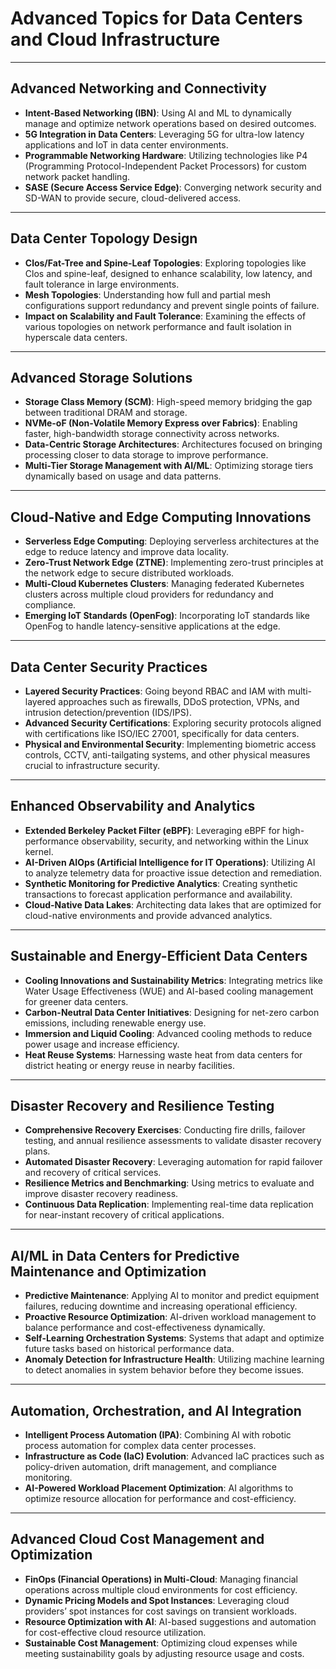 # Advanced Topics for Data Centers and Cloud Infrastructure

---

## Advanced Networking and Connectivity

- **Intent-Based Networking (IBN)**: Using AI and ML to dynamically manage and optimize network operations based on desired outcomes.
- **5G Integration in Data Centers**: Leveraging 5G for ultra-low latency applications and IoT in data center environments.
- **Programmable Networking Hardware**: Utilizing technologies like P4 (Programming Protocol-Independent Packet Processors) for custom network packet handling.
- **SASE (Secure Access Service Edge)**: Converging network security and SD-WAN to provide secure, cloud-delivered access.

---

## Data Center Topology Design

- **Clos/Fat-Tree and Spine-Leaf Topologies**: Exploring topologies like Clos and spine-leaf, designed to enhance scalability, low latency, and fault tolerance in large environments.
- **Mesh Topologies**: Understanding how full and partial mesh configurations support redundancy and prevent single points of failure.
- **Impact on Scalability and Fault Tolerance**: Examining the effects of various topologies on network performance and fault isolation in hyperscale data centers.

---

## Advanced Storage Solutions

- **Storage Class Memory (SCM)**: High-speed memory bridging the gap between traditional DRAM and storage.
- **NVMe-oF (Non-Volatile Memory Express over Fabrics)**: Enabling faster, high-bandwidth storage connectivity across networks.
- **Data-Centric Storage Architectures**: Architectures focused on bringing processing closer to data storage to improve performance.
- **Multi-Tier Storage Management with AI/ML**: Optimizing storage tiers dynamically based on usage and data patterns.

---

## Cloud-Native and Edge Computing Innovations

- **Serverless Edge Computing**: Deploying serverless architectures at the edge to reduce latency and improve data locality.
- **Zero-Trust Network Edge (ZTNE)**: Implementing zero-trust principles at the network edge to secure distributed workloads.
- **Multi-Cloud Kubernetes Clusters**: Managing federated Kubernetes clusters across multiple cloud providers for redundancy and compliance.
- **Emerging IoT Standards (OpenFog)**: Incorporating IoT standards like OpenFog to handle latency-sensitive applications at the edge.

---

## Data Center Security Practices

- **Layered Security Practices**: Going beyond RBAC and IAM with multi-layered approaches such as firewalls, DDoS protection, VPNs, and intrusion detection/prevention (IDS/IPS).
- **Advanced Security Certifications**: Exploring security protocols aligned with certifications like ISO/IEC 27001, specifically for data centers.
- **Physical and Environmental Security**: Implementing biometric access controls, CCTV, anti-tailgating systems, and other physical measures crucial to infrastructure security.

---

## Enhanced Observability and Analytics

- **Extended Berkeley Packet Filter (eBPF)**: Leveraging eBPF for high-performance observability, security, and networking within the Linux kernel.
- **AI-Driven AIOps (Artificial Intelligence for IT Operations)**: Utilizing AI to analyze telemetry data for proactive issue detection and remediation.
- **Synthetic Monitoring for Predictive Analytics**: Creating synthetic transactions to forecast application performance and availability.
- **Cloud-Native Data Lakes**: Architecting data lakes that are optimized for cloud-native environments and provide advanced analytics.

---

## Sustainable and Energy-Efficient Data Centers

- **Cooling Innovations and Sustainability Metrics**: Integrating metrics like Water Usage Effectiveness (WUE) and AI-based cooling management for greener data centers.
- **Carbon-Neutral Data Center Initiatives**: Designing for net-zero carbon emissions, including renewable energy use.
- **Immersion and Liquid Cooling**: Advanced cooling methods to reduce power usage and increase efficiency.
- **Heat Reuse Systems**: Harnessing waste heat from data centers for district heating or energy reuse in nearby facilities.

---

## Disaster Recovery and Resilience Testing

- **Comprehensive Recovery Exercises**: Conducting fire drills, failover testing, and annual resilience assessments to validate disaster recovery plans.
- **Automated Disaster Recovery**: Leveraging automation for rapid failover and recovery of critical services.
- **Resilience Metrics and Benchmarking**: Using metrics to evaluate and improve disaster recovery readiness.
- **Continuous Data Replication**: Implementing real-time data replication for near-instant recovery of critical applications.

---

## AI/ML in Data Centers for Predictive Maintenance and Optimization

- **Predictive Maintenance**: Applying AI to monitor and predict equipment failures, reducing downtime and increasing operational efficiency.
- **Proactive Resource Optimization**: AI-driven workload management to balance performance and cost-effectiveness dynamically.
- **Self-Learning Orchestration Systems**: Systems that adapt and optimize future tasks based on historical performance data.
- **Anomaly Detection for Infrastructure Health**: Utilizing machine learning to detect anomalies in system behavior before they become issues.

---

## Automation, Orchestration, and AI Integration

- **Intelligent Process Automation (IPA)**: Combining AI with robotic process automation for complex data center processes.
- **Infrastructure as Code (IaC) Evolution**: Advanced IaC practices such as policy-driven automation, drift management, and compliance monitoring.
- **AI-Powered Workload Placement Optimization**: AI algorithms to optimize resource allocation for performance and cost-efficiency.

---

## Advanced Cloud Cost Management and Optimization

- **FinOps (Financial Operations) in Multi-Cloud**: Managing financial operations across multiple cloud environments for cost efficiency.
- **Dynamic Pricing Models and Spot Instances**: Leveraging cloud providers’ spot instances for cost savings on transient workloads.
- **Resource Optimization with AI**: AI-based suggestions and automation for cost-effective cloud resource utilization.
- **Sustainable Cost Management**: Optimizing cloud expenses while meeting sustainability goals by adjusting resource usage and costs.
